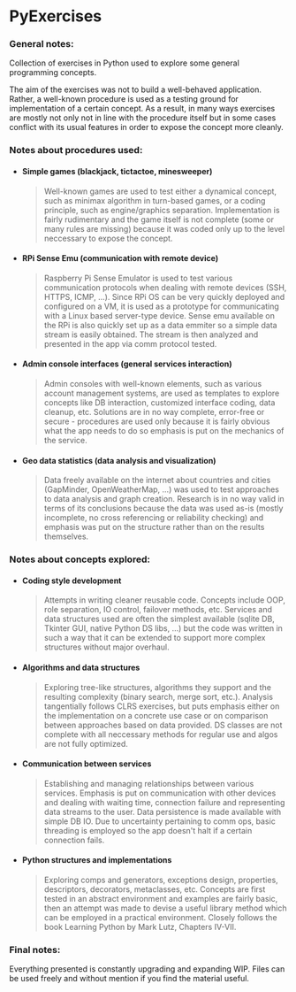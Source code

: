 # PyExercises<br>

<h3>General notes:</h3>

<p>Collection of exercises in Python used to explore some general programming concepts.</p>

<p>The aim of the exercises was not to build a well-behaved application. Rather, a well-known procedure is used as a testing ground for implementation of a certain concept. As a result, in many ways exercises are mostly not only not in line with the procedure itself but in some cases conflict with its usual features in order to expose the concept more cleanly.</p>

<h3>Notes about procedures used:</h3>

+ <h4> Simple games (blackjack, tictactoe, minesweeper)</h4>

	> Well-known games are used to test either a dynamical concept, such as minimax algorithm in turn-based games, or a coding principle, such as engine/graphics separation. Implementation is fairly rudimentary and the game itself is not complete (some or many rules are missing) because it was coded only up to the level neccessary to expose the concept.

+ <h4> RPi Sense Emu (communication with remote device)</h4>

	> Raspberry Pi Sense Emulator is used to test various communication protocols when dealing with remote devices (SSH, HTTPS, ICMP, ...). Since RPi OS can be very quickly deployed and configured on a VM, it is used as a prototype for communicating with a Linux based server-type device. Sense emu available on the RPi is also quickly set up as a data emmiter so a simple data stream is easily obtained. The stream is then analyzed and presented in the app via comm protocol tested.

+ <h4> Admin console interfaces (general services interaction)</h4>

	> Admin consoles with well-known elements, such as various account management systems, are used as templates to explore concepts like DB interaction, customized interface coding, data cleanup, etc. Solutions are in no way complete, error-free or secure - procedures are used only because it is fairly obvious what the app needs to do so emphasis is put on the mechanics of the service.

+ <h4> Geo data statistics (data analysis and visualization)</h4>

	> Data freely available on the internet about countries and cities (GapMinder, OpenWeatherMap, ...) was used to test approaches to data analysis and graph creation. Research is in no way valid in terms of its conclusions because the data was used as-is (mostly incomplete, no cross referencing or reliability checking) and emphasis was put on the structure rather than on the results themselves.

<h3>Notes about concepts explored:</h3>

+ <h4> Coding style development</h4>

	> Attempts in writing cleaner reusable code. Concepts include OOP, role separation, IO control, failover methods, etc. Services and data structures used are often the simplest available (sqlite DB, Tkinter GUI, native Python DS libs, ...) but the code was written in such a way that it can be extended to support more complex structures without major overhaul.

+ <h4> Algorithms and data structures</h4>

	> Exploring tree-like structures, algorithms they support and the resulting complexity (binary search, merge sort, etc.). Analysis tangentially follows CLRS exercises, but puts emphasis either on the implementation on a concrete use case or on comparison between approaches based on data provided. DS classes are not complete with all neccessary methods for regular use and algos are not fully optimized.

+ <h4> Communication between services</h4>

	> Establishing and managing relationships between various services. Emphasis is put on communication with other devices and dealing with waiting time, connection failure and representing data streams to the user. Data persistence is made available with simple DB IO. Due to uncertainty pertaining to comm ops, basic threading is employed so the app doesn't halt if a certain connection fails.

+ <h4> Python structures and implementations</h4>

	> Exploring comps and generators, exceptions design, properties, descriptors, decorators, metaclasses, etc. Concepts are first tested in an abstract environment and examples are fairly basic, then an attempt was made to devise a useful library method which can be employed in a practical environment. Closely follows the book Learning Python by Mark Lutz, Chapters IV-VII. 

<h3>Final notes:</h3>

<p> Everything presented is constantly upgrading and expanding WIP. Files can be used freely and without mention if you find the material useful.